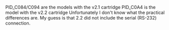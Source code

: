 PID_C084/C094 are the models with the v2.1 cartridge
PID_C0A4 is the model with the v2.2 cartridge
Unfortunately I don't know what the practical differences are. My guess is that 2.2 did not include the serial (RS-232) connection.
